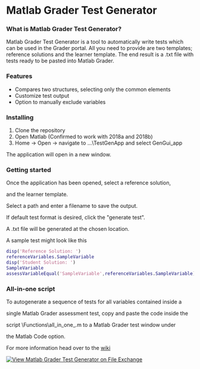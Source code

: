 # Matlab Grader Test Generator

### What is Matlab Grader Test Generator?

Matlab Grader Test Generator is a tool to automatically write tests which can be used in the Grader portal.  All you need to provide are two templates; reference solutions and the learner template.  The end result is a .txt file with tests ready to be pasted into Matlab Grader.

### Features

- Compares two structures, selecting only the common elements
- Customize test output
- Option to manually exclude variables

### Installing

1. Clone the repository
2. Open Matlab (Confirmed to work with  2018a and 2018b)
3. Home → Open → navigate to ...\TestGenApp and select GenGui_app

The application will open in a new window.

### Getting started

Once the application has been opened, select a reference solution,

and the learner template. 

Select a path and enter a filename to save the output.

If default test format is desired, click the "generate test".

A .txt file will be generated at the chosen location.

A sample test might look like this

```matlab
disp('Reference Solution: ')
referenceVariables.SampleVariable
disp('Student Solution: ')
SampleVariable
assessVariableEqual('SampleVariable',referenceVariables.SampleVariable)
```

### All-in-one script

To autogenerate a sequence of tests for all variables contained inside a

single Matlab Grader assessment test, copy and paste the code inside the

script \Functions\all_in_one_.m to a Matlab Grader test window under

the Matlab Code option.


For more information head over to the [wiki](https://github.com/NTNU-IE-IIR/matlab-grader-test-generator/wiki)

[![View Matlab Grader Test Generator on File Exchange](https://www.mathworks.com/matlabcentral/images/matlab-file-exchange.svg)](https://se.mathworks.com/matlabcentral/fileexchange/70661-matlab-grader-test-generator) 
